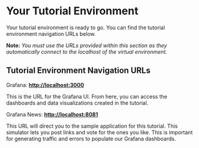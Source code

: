 
# Your Tutorial Environment

Your tutorial environment is ready to go. You can find the tutorial environment navigation URLs below. 

**Note:** *You must use the URLs provided within this section as they automatically connect to the localhost of the virtual environment.*

## Tutorial Environment Navigation URLs

Grafana: **[http://localhost:3000]({{TRAFFIC_HOST1_3000}})**

This is the URL for the Grafana UI. From here, you can access the dashboards and data visualizations created in the tutorial.

Grafana News: **[http://localhost:8081]({{TRAFFIC_HOST1_8081}})**

This URL will direct you to the sample application for this tutorial. This simulator lets you post links and vote for the ones you like. This is important for generating traffic and errors to populate our Grafana dashboards.

